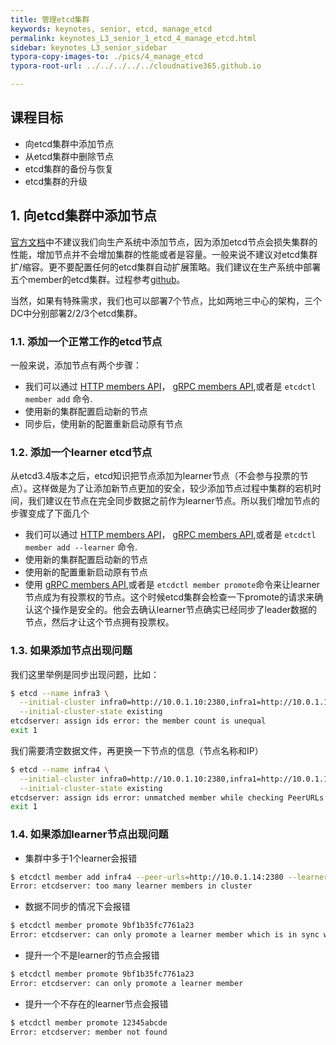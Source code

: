 ```yaml
---
title: 管理etcd集群
keywords: keynotes, senior, etcd, manage_etcd
permalink: keynotes_L3_senior_1_etcd_4_manage_etcd.html
sidebar: keynotes_L3_senior_sidebar
typora-copy-images-to: ./pics/4_manage_etcd
typora-root-url: ../../../../../cloudnative365.github.io

---
```


## 课程目标

- 向etcd集群中添加节点
- 从etcd集群中删除节点
- etcd集群的备份与恢复
- etcd集群的升级

## 1. 向etcd集群中添加节点

[官方文档](https://kubernetes.io/docs/tasks/administer-cluster/configure-upgrade-etcd/#scaling-up-etcd-clusters)中不建议我们向生产系统中添加节点，因为添加etcd节点会损失集群的性能，增加节点并不会增加集群的性能或者是容量。一般来说不建议对etcd集群扩/缩容。更不要配置任何的etcd集群自动扩展策略。我们建议在生产系统中部署五个member的etcd集群。过程参考[github](https://github.com/etcd-io/etcd/blob/master/Documentation/op-guide/runtime-configuration.md#remove-a-member)。

当然，如果有特殊需求，我们也可以部署7个节点，比如两地三中心的架构，三个DC中分别部署2/2/3个etcd集群。

### 1.1. 添加一个正常工作的etcd节点

一般来说，添加节点有两个步骤：

+ 我们可以通过 [HTTP members API](https://github.com/etcd-io/etcd/blob/master/Documentation/v2/members_api.md)， [gRPC members API](https://github.com/etcd-io/etcd/blob/master/Documentation/dev-guide/api_reference_v3.md#service-cluster-etcdserveretcdserverpbrpcproto),或者是 `etcdctl member add` 命令.
+ 使用新的集群配置启动新的节点
+ 同步后，使用新的配置重新启动原有节点

### 1.2. 添加一个learner etcd节点

从etcd3.4版本之后，etcd知识把节点添加为learner节点（不会参与投票的节点）。这样做是为了让添加新节点更加的安全，较少添加节点过程中集群的宕机时间，我们建议在节点在完全同步数据之前作为learner节点。所以我们增加节点的步骤变成了下面几个

+ 我们可以通过 [HTTP members API](https://github.com/etcd-io/etcd/blob/master/Documentation/v2/members_api.md)， [gRPC members API](https://github.com/etcd-io/etcd/blob/master/Documentation/dev-guide/api_reference_v3.md#service-cluster-etcdserveretcdserverpbrpcproto),或者是 `etcdctl member add --learner` 命令.
+ 使用新的集群配置启动新的节点
+ 使用新的配置重新启动原有节点
+ 使用 [gRPC members API](https://github.com/etcd-io/etcd/blob/master/Documentation/dev-guide/api_reference_v3.md#service-cluster-etcdserveretcdserverpbrpcproto),或者是 `etcdctl member promote`命令来让learner节点成为有投票权的节点。这个时候etcd集群会检查一下promote的请求来确认这个操作是安全的。他会去确认learner节点确实已经同步了leader数据的节点，然后才让这个节点拥有投票权。





### 1.3. 如果添加节点出现问题

我们这里举例是同步出现问题，比如：

``` bash
$ etcd --name infra3 \
  --initial-cluster infra0=http://10.0.1.10:2380,infra1=http://10.0.1.11:2380,infra2=http://10.0.1.12:2380 \
  --initial-cluster-state existing
etcdserver: assign ids error: the member count is unequal
exit 1
```

我们需要清空数据文件，再更换一下节点的信息（节点名称和IP）

```bash
$ etcd --name infra4 \
  --initial-cluster infra0=http://10.0.1.10:2380,infra1=http://10.0.1.11:2380,infra2=http://10.0.1.12:2380,infra4=http://10.0.1.14:2380 \
  --initial-cluster-state existing
etcdserver: assign ids error: unmatched member while checking PeerURLs
exit 1
```

### 1.4. 如果添加learner节点出现问题

+ 集群中多于1个learner会报错

``` bash
$ etcdctl member add infra4 --peer-urls=http://10.0.1.14:2380 --learner
Error: etcdserver: too many learner members in cluster
```

+ 数据不同步的情况下会报错

``` bash
$ etcdctl member promote 9bf1b35fc7761a23
Error: etcdserver: can only promote a learner member which is in sync with leader
```

+ 提升一个不是learner的节点会报错

``` bash
$ etcdctl member promote 9bf1b35fc7761a23
Error: etcdserver: can only promote a learner member
```

+ 提升一个不存在的learner节点会报错

``` bash
$ etcdctl member promote 12345abcde
Error: etcdserver: member not found
```

